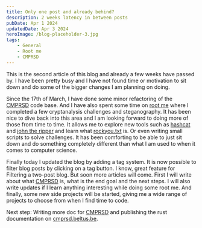 ```yaml
---
title: Only one post and already behind?
description: 2 weeks latency in between posts
pubDate: Apr 1 2024
updatedDate: Apr 3 2024
heroImage: /blog-placeholder-3.jpg
tags:
    - General
    - Root me
    - CMPRSD
---
```


This is the second article of this blog and already a few weeks have passed by. I have been pretty busy and I have not found time or motivation to sit down and do some of the bigger changes I am planning on doing.

Since the 17th of March, I have done some minor refactoring of the [CMPRSD](https://cmprsd.beltus.be) code base. And I have also spent some time on [root me](https://www.root-me.org/melcar) where I completed a few cryptanalysis challenges and steganography. It has been nice to dive back into this area and I am looking forward to doing more of those from time to time. It allows me to explore new tools such as [hashcat](https://hashcat.net/hashcat/) and [john the ripper](https://www.openwall.com/john/) and learn what [rockyou.txt](https://www.keepersecurity.com/blog/2023/08/04/understanding-rockyou-txt-a-tool-for-security-and-a-weapon-for-hackers/) is. Or even writing small scripts to solve challenges. It has been comforting to be able to just sit down and do something completely different than what I am used to when it comes to computer science.

Finally today I updated the blog by adding a tag system. It is now possible to filter blog posts by clicking on a tag button. I know, great feature for Filtering a two-post blog. But soon more articles will come. First I will write about what [CMPRSD](https://cmprsd.beltus.be) is, what is the end goal and the next steps. I will also write updates if I learn anything interesting while doing some root me. And finally, some new side projects will be started, giving me a wide range of projects to choose from when I find time to code.

Next step: Writing more doc for [CMPRSD](https://cmprsd.beltus.be) and publishing the rust documentation on [cmprsd.beltus.be](https://cmprsd.beltus.be).

